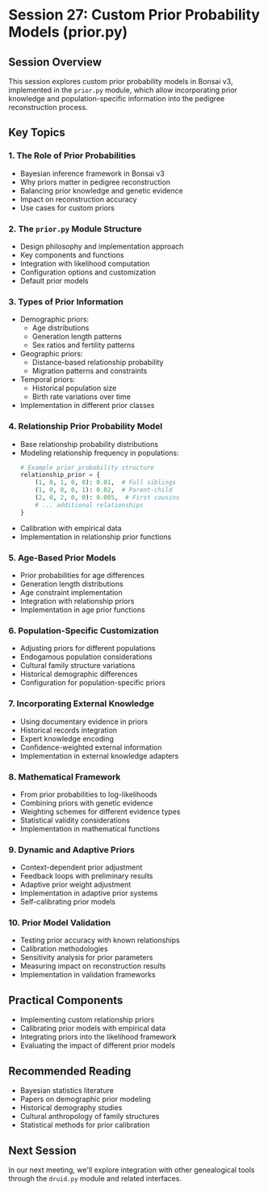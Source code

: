 # Session 27: Custom Prior Probability Models (prior.py)

## Session Overview
This session explores custom prior probability models in Bonsai v3, implemented in the `prior.py` module, which allow incorporating prior knowledge and population-specific information into the pedigree reconstruction process.

## Key Topics

### 1. The Role of Prior Probabilities
- Bayesian inference framework in Bonsai v3
- Why priors matter in pedigree reconstruction
- Balancing prior knowledge and genetic evidence
- Impact on reconstruction accuracy
- Use cases for custom priors

### 2. The `prior.py` Module Structure
- Design philosophy and implementation approach
- Key components and functions
- Integration with likelihood computation
- Configuration options and customization
- Default prior models

### 3. Types of Prior Information
- Demographic priors:
  - Age distributions
  - Generation length patterns
  - Sex ratios and fertility patterns
- Geographic priors:
  - Distance-based relationship probability
  - Migration patterns and constraints
- Temporal priors:
  - Historical population size
  - Birth rate variations over time
- Implementation in different prior classes

### 4. Relationship Prior Probability Model
- Base relationship probability distributions
- Modeling relationship frequency in populations:
  ```python
  # Example prior probability structure
  relationship_prior = {
      (1, 0, 1, 0, 0): 0.01,  # Full siblings
      (1, 0, 0, 0, 1): 0.02,  # Parent-child
      (2, 0, 2, 0, 0): 0.005,  # First cousins
      # ... additional relationships
  }
  ```
- Calibration with empirical data
- Implementation in relationship prior functions

### 5. Age-Based Prior Models
- Prior probabilities for age differences
- Generation length distributions
- Age constraint implementation
- Integration with relationship priors
- Implementation in age prior functions

### 6. Population-Specific Customization
- Adjusting priors for different populations
- Endogamous population considerations
- Cultural family structure variations
- Historical demographic differences
- Configuration for population-specific priors

### 7. Incorporating External Knowledge
- Using documentary evidence in priors
- Historical records integration
- Expert knowledge encoding
- Confidence-weighted external information
- Implementation in external knowledge adapters

### 8. Mathematical Framework
- From prior probabilities to log-likelihoods
- Combining priors with genetic evidence
- Weighting schemes for different evidence types
- Statistical validity considerations
- Implementation in mathematical functions

### 9. Dynamic and Adaptive Priors
- Context-dependent prior adjustment
- Feedback loops with preliminary results
- Adaptive prior weight adjustment
- Implementation in adaptive prior systems
- Self-calibrating prior models

### 10. Prior Model Validation
- Testing prior accuracy with known relationships
- Calibration methodologies
- Sensitivity analysis for prior parameters
- Measuring impact on reconstruction results
- Implementation in validation frameworks

## Practical Components
- Implementing custom relationship priors
- Calibrating prior models with empirical data
- Integrating priors into the likelihood framework
- Evaluating the impact of different prior models

## Recommended Reading
- Bayesian statistics literature
- Papers on demographic prior modeling
- Historical demography studies
- Cultural anthropology of family structures
- Statistical methods for prior calibration

## Next Session
In our next meeting, we'll explore integration with other genealogical tools through the `druid.py` module and related interfaces.